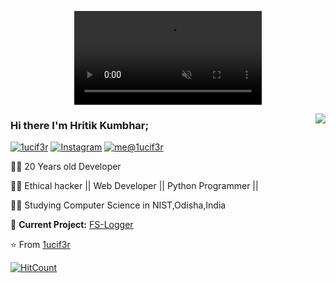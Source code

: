 <p align="center">
  <video autoplay loop muted >
    <source src="https://github.com/1ucif3r/1ucif3r/blob/master/video/1.mp4" type="video/mp4">
    </video>
</p>
<img align='right' src="https://github-readme-stats.vercel.app/api?username=1ucif3r&show_icons=true">

### Hi there I'm Hritik Kumbhar;

[![1ucif3r](https://img.shields.io/static/v1?label=1ucif3r&message=%20&color=yellow&logo=&style=flat-square&logoColor=white)](https://1ucif3r.github.io/)
[![Instagram](https://img.shields.io/static/v1?label=Instagram&message=%20&color=orange&logo=Instagram&style=flat-square&logoColor=white)](https://www.instagram.com/th3_1ucif3r/)
[![me@1ucif3r](https://img.shields.io/static/v1?label=me@1ucif3r&message=%20&color=red&logo=gmail&style=flat-square&logoColor=white)](mailto:hritikkumbhar132@gmail.com)
  
  
👨‍💻 20 Years old Developer

👨‍💻 Ethical hacker || Web Developer || Python Programmer ||

👨‍🎓 Studying Computer Science in NIST,Odisha,India  

🚧 **Current Project:** [FS-Logger](https://github.com/F-Society-Official/FS-Logger)

⭐️ From [1ucif3r](https://github.com/1ucif3r)

[![HitCount](http://hits.dwyl.com/1ucif3r/1ucif3r.svg)](http://hits.dwyl.com/1ucif3r/1ucif3r)



